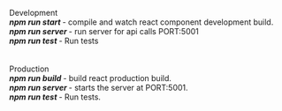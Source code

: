 Development <br>
  <b> <i>npm run start</i> </b> - compile and watch react component development build. <br>
  <b> <i>npm run server</i> </b> - run server for api calls PORT:5001 <br>
  <b> <i>npm run test</i> </b> - Run tests<br>
  <br>
  <br>
Production <br>
 <b> <i>npm run build</i> </b>- build react production build.<br>
 <b> <i> npm run server</i> </b> - starts the server at PORT:5001.<br>
 <b> <i> npm run test</i> </b> - Run tests.<br>
